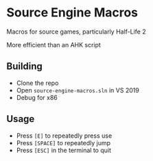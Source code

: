# Source Engine Macros

Macros for source games, particularly Half-Life 2

More efficient than an AHK script

## Building

- Clone the repo
- Open `source-engine-macros.sln` in VS 2019
- Debug for x86

## Usage

- Press `[E]` to repeatedly press use
- Press `[SPACE]` to repeatedly jump
- Press `[ESC]` in the terminal to quit